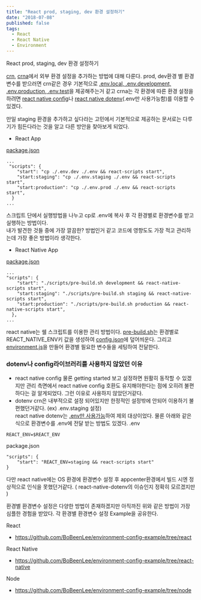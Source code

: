```yaml
---
title: "React prod, staging, dev 환경 설정하기"
date: "2018-07-08"
published: false
tags:
  - React
  - React Native
  - Environment
---
```


React prod, staging, dev 환경 설정하기

[crn](https://github.com/facebook/create-react-app/blob/master/packages/react-scripts/template/README.md#adding-custom-environment-variables), [crna](https://movie.naver.com/movie/bi/mi/basic.nhn?code=115622)에서 외부 환경 설정을 추가하는 방법에 대해 다룬다.
prod, dev환경 별 환경변수를 받으러면
crn같은 경우 기본적으로 [.env.local, .env.development, .env.production, .env.test](https://github.com/facebook/create-react-app/blob/master/packages/react-scripts/template/README.md#what-other-env-files-can-be-used)을 제공해주는거 같고
crna는 각 환경에 따른 환경 설정을 하려면 [react native config](https://github.com/luggit/react-native-config)나 [react native dotenv](https://github.com/zetachang/react-native-dotenv)(.env만 사용가능함)를 이용할 수 있겠다.

만일 staging 환경을 추가하고 싶다라는 고민에서 기본적으로 제공하는 문서로는 다루기가 힘든다라는 것을 알고 다른 방안을 찾아보게 되었다.

- React App

[package.json](https://github.com/BoBeenLee/environment-config-example/blob/react/package.json)

```
...
 "scripts": {
    "start": "cp ./.env.dev ./.env && react-scripts start",
    "start:staging": "cp ./.env.staging ./.env && react-scripts start",
    "start:production": "cp ./.env.prod ./.env && react-scripts start",
  }
...
```

스크립트 단에서 실행방법을 나누고 cp로 .env에 복사 후 각 환경별로 환경변수를 받고 실행하는 방법이다. <br/>
내가 발견한 것들 중에 가장 깔끔한? 방법인거 같고 코드에 영향도도 가장 적고 관리하는데 가장 좋은 방법이라 생각한다.

- React Native App

[package.json](https://github.com/BoBeenLee/environment-config-example/blob/react-native/package.json)

```
...
"scripts": {
    "start": "./scripts/pre-build.sh development && react-native-scripts start",
    "start:staging": "./scripts/pre-build.sh staging && react-native-scripts start",
    "start:production": "./scripts/pre-build.sh production && react-native-scripts start",
  },
...
```

react native는 쉘 스크립트를 이용한 관리 방법이다.
[pre-build.sh](https://github.com/BoBeenLee/environment-config-example/blob/react-native/scripts/pre-build.sh)는 환경별로 REACT_NATIVE_ENV키 값을 생성하여 [config.json](https://github.com/BoBeenLee/environment-config-example/blob/react-native/config.json)에 덮어씌운다.
그리고 [environment.js](https://github.com/BoBeenLee/environment-config-example/blob/react-native/environment.js)을 만들어 환경별 필요한 변수들을 세팅하여 전달한다.

### dotenv나 config라이브러리를 사용하지 않았던 이유

- react native config
  물론 getting started 보고 설정하면 원활히 동작할 수 있겠지만 관리 측면에서 react native config 호환도 유지해야한다는 점에 오히려 불편하다는 걸 알게되었다. 그런 이유로 사용하지 않았던거같다.
- dotenv
  crn은 내부적으로 설정 되어있지만 한정적인 설정밖에 안되어 이용하기 불편했던거같다. (ex) .env.staging 설정) <br/>
  react native dotenv는 [.env만 사용가능](https://github.com/zetachang/react-native-dotenv)하여 제외 대상이었다.
  물론 아래와 같은 식으로 환경변수를 .env에 전달 받는 방법도 있겠다.
  .env

```
REACT_ENV=$REACT_ENV
```

package.json

```
"scripts": {
	"start": "REACT_ENV=staging && react-scripts start"
}
```

다만 react native에는 OS 환경에 환경변수 설정 후 appcenter환경에서 빌드 시엔 정상적으로 인식을 못했던거같다. ( react-native-dotenv의 이슈인지 정확히 모르겠지만 )

환경별 환경변수 설정은 다양한 방법이 존재하겠지만 아직까진 위와 같은 방법이 가장 심플한 경험을 받았다.
각 환경별 환경변수 설정 Example을 공유한다.

React

- https://github.com/BoBeenLee/environment-config-example/tree/react

React Native

- https://github.com/BoBeenLee/environment-config-example/tree/react-native

Node

- https://github.com/BoBeenLee/environment-config-example/tree/node
